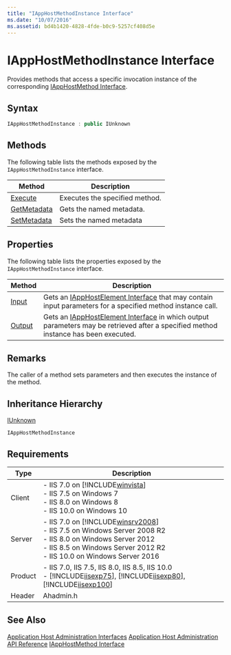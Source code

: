 ```yaml
---
title: "IAppHostMethodInstance Interface"
ms.date: "10/07/2016"
ms.assetid: bd4b1420-4828-4fde-b0c9-5257cf408d5e
---
```

# IAppHostMethodInstance Interface
Provides methods that access a specific invocation instance of the corresponding [IAppHostMethod Interface](../../web-development-reference/native-code-api-reference/iapphostmethod-interface.md).  
  
## Syntax  
  
```cpp  
IAppHostMethodInstance : public IUnknown  
```  
  
## Methods  
 The following table lists the methods exposed by the `IAppHostMethodInstance` interface.  
  
|Method|Description|  
|------------|-----------------|  
|[Execute](../../web-development-reference/native-code-api-reference/iapphostmethodinstance-execute-method.md)|Executes the specified method.|  
|[GetMetadata](../../web-development-reference/native-code-api-reference/iapphostmethodinstance-getmetadata-method.md)|Gets the named metadata.|  
|[SetMetadata](../../web-development-reference/native-code-api-reference/iapphostmethodinstance-setmetadata-method.md)|Sets the named metadata|  
  
## Properties  
 The following table lists the properties exposed by the `IAppHostMethodInstance` interface.  
  
|Method|Description|  
|------------|-----------------|  
|[Input](../../web-development-reference/native-code-api-reference/iapphostmethodinstance-input-property.md)|Gets an [IAppHostElement Interface](../../web-development-reference/native-code-api-reference/iapphostelement-interface.md) that may contain input parameters for a specified method instance call.|  
|[Output](../../web-development-reference/native-code-api-reference/iapphostmethodinstance-output-property.md)|Gets an [IAppHostElement Interface](../../web-development-reference/native-code-api-reference/iapphostelement-interface.md) in which output parameters may be retrieved after a specified method instance has been executed.|  
  
## Remarks  
 The caller of a method sets parameters and then executes the instance of the method.  
  
## Inheritance Hierarchy  
 [IUnknown](https://go.microsoft.com/fwlink/?LinkId=55951)  
  
 `IAppHostMethodInstance`  
  
## Requirements  
  
|Type|Description|  
|----------|-----------------|  
|Client|-   IIS 7.0 on [!INCLUDE[winvista](../../wmi-provider/includes/winvista-md.md)]<br />-   IIS 7.5 on Windows 7<br />-   IIS 8.0 on Windows 8<br />-   IIS 10.0 on Windows 10|  
|Server|-   IIS 7.0 on [!INCLUDE[winsrv2008](../../wmi-provider/includes/winsrv2008-md.md)]<br />-   IIS 7.5 on Windows Server 2008 R2<br />-   IIS 8.0 on Windows Server 2012<br />-   IIS 8.5 on Windows Server 2012 R2<br />-   IIS 10.0 on Windows Server 2016|  
|Product|-   IIS 7.0, IIS 7.5, IIS 8.0, IIS 8.5, IIS 10.0<br />-   [!INCLUDE[iisexp75](../../web-development-reference/native-code-api-reference/includes/iisexp75-md.md)], [!INCLUDE[iisexp80](../../web-development-reference/native-code-api-reference/includes/iisexp80-md.md)], [!INCLUDE[iisexp100](../../web-development-reference/native-code-api-reference/includes/iisexp100-md.md)]|  
|Header|Ahadmin.h|  
  
## See Also  
 [Application Host Administration Interfaces](../../web-development-reference/native-code-api-reference/application-host-administration-interfaces.md)
 [Application Host Administration API Reference](../../web-development-reference/native-code-api-reference/application-host-administration-api-reference.md)
 [IAppHostMethod Interface](../../web-development-reference/native-code-api-reference/iapphostmethod-interface.md)
